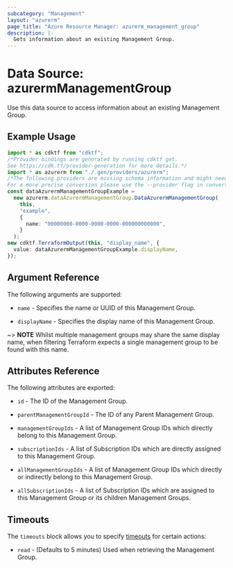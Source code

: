 ```yaml
---
subcategory: "Management"
layout: "azurerm"
page_title: "Azure Resource Manager: azurerm_management_group"
description: |-
  Gets information about an existing Management Group.
---
```


# Data Source: azurermManagementGroup

Use this data source to access information about an existing Management Group.

## Example Usage

```typescript
import * as cdktf from "cdktf";
/*Provider bindings are generated by running cdktf get.
See https://cdk.tf/provider-generation for more details.*/
import * as azurerm from "./.gen/providers/azurerm";
/*The following providers are missing schema information and might need manual adjustments to synthesize correctly: azurerm.
For a more precise conversion please use the --provider flag in convert.*/
const dataAzurermManagementGroupExample =
  new azurerm.dataAzurermManagementGroup.DataAzurermManagementGroup(
    this,
    "example",
    {
      name: "00000000-0000-0000-0000-000000000000",
    }
  );
new cdktf.TerraformOutput(this, "display_name", {
  value: dataAzurermManagementGroupExample.displayName,
});

```

## Argument Reference

The following arguments are supported:

*   `name` - Specifies the name or UUID of this Management Group.

*   `displayName` - Specifies the display name of this Management Group.

\~> **NOTE** Whilst multiple management groups may share the same display name, when filtering Terraform expects a single management group to be found with this name.

## Attributes Reference

The following attributes are exported:

*   `id` - The ID of the Management Group.

*   `parentManagementGroupId` - The ID of any Parent Management Group.

*   `managementGroupIds` - A list of Management Group IDs which directly belong to this Management Group.

*   `subscriptionIds` - A list of Subscription IDs which are directly assigned to this Management Group.

*   `allManagementGroupIds` - A list of Management Group IDs which directly or indirectly belong to this Management Group.

*   `allSubscriptionIds` - A list of Subscription IDs which are assigned to this Management Group or its children Management Groups.

## Timeouts

The `timeouts` block allows you to specify [timeouts](https://www.terraform.io/language/resources/syntax#operation-timeouts) for certain actions:

* `read` - (Defaults to 5 minutes) Used when retrieving the Management Group.
